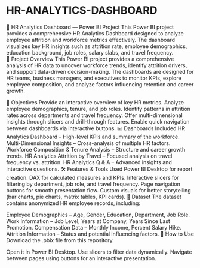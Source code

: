 # HR-ANALYTICS-DASHBOARD
🧩 HR Analytics Dashboard — Power BI Project  This Power BI project provides a comprehensive HR Analytics Dashboard designed to analyze employee attrition and workforce metrics effectively. The dashboard visualizes key HR insights such as attrition rate, employee demographics, education background, job roles, salary slabs, and travel frequency.  
📌 Project Overview
This Power BI project provides a comprehensive analysis of HR data to uncover workforce trends, identify attrition drivers, and support data-driven decision-making.
The dashboards are designed for HR teams, business managers, and executives to monitor KPIs, explore employee composition, and analyze factors influencing retention and career growth.

🎯 Objectives
Provide an interactive overview of key HR metrics.
Analyze employee demographics, tenure, and job roles.
Identify patterns in attrition rates across departments and travel frequency.
Offer multi-dimensional insights through slicers and drill-through features.
Enable quick navigation between dashboards via interactive buttons.
📊 Dashboards Included
HR Analytics Dashboard – High-level KPIs and summary of the workforce.
Multi-Dimensional Insights – Cross-analysis of multiple HR factors.
Workforce Composition & Tenure Analysis – Structure and career growth trends.
HR Analytics Attrition by Travel – Focused analysis on travel frequency vs. attrition.
HR Analytics Q & A – Advanced insights and interactive questions.
🛠 Features & Tools Used
Power BI Desktop for report creation.
DAX for calculated measures and KPIs.
Interactive slicers for filtering by department, job role, and travel frequency.
Page navigation buttons for smooth presentation flow.
Custom visuals for better storytelling (bar charts, pie charts, matrix tables, KPI cards).
📂 Dataset
The dataset contains anonymized HR employee records, including:

Employee Demographics – Age, Gender, Education, Department, Job Role.
Work Information – Job Level, Years at Company, Years Since Last Promotion.
Compensation Data – Monthly Income, Percent Salary Hike.
Attrition Information – Status and potential influencing factors.
🚀 How to Use
Download the .pbix file from this repository.

Open it in Power BI Desktop.
Use slicers to filter data dynamically.
Navigate between pages using buttons for an interactive presentation.
